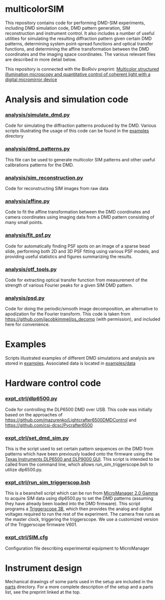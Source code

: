 # multicolorSIM
This repository contains code for performing DMD-SIM experiments, including DMD simulation code, DMD pattern generation, SIM reconstruction and
instrument control. It also includes a number of useful utilities for simulating the resulting diffraction 
pattern given certain DMD patterns, determining system point-spread functions and optical transfer functions, and 
determining the affine transformation between the DMD coordinates and the imaging space coordinates. The various 
relevant files are described in more detail below.
 
This repository is connected with the BioRxiv preprint: [Multicolor structured illumination microscopy and quantitative control of coherent light with a digital micromirror device](https://doi.org/10.1101/2020.07.27.223941 )

# Analysis and simulation code

### [analysis/simulate_dmd.py](analysis/simulate_dmd.py)
Code for simulating the diffraction patterns produced by the DMD. Various 
scripts illustrating the usage of this code can be found in the [examples](examples) directory

### [analysis/dmd_patterns.py](analysis/dmd_patterns.py)
This file can be used to generate multicolor SIM patterns and other useful calibrations
patterns for the DMD.

### [analysis/sim_reconstruction.py](analysis/sim_reconstruction.py)
Code for reconstructing SIM images from raw data

### [analysis/affine.py](analysis/affine.py)
Code to fit the affine transformation between the DMD coordinates and camera coordinates using imaging data from a DMD
pattern consisting of many small points.

### [analysis/fit_psf.py](analysis/fit_psf.py)
Code for automatically finding PSF spots on an image of a sparse bead slide, performing both 2D and 3D PSF fitting using
various PSF models, and providing useful statistics and figures summarizing the results.

### [analysis/otf_tools.py](analysis/otf_tools.py)
Code for extracting optical transfer function from measurement of the strength of various Fourier peaks for a given SIM DMD pattern.
 
### [analysis/psd.py](analysis/psd.py)
Code for doing the periodic/smooth image decomposition, an alternative to apodization for the Fourier transform. This code is taken from https://github.com/jacobkimmel/ps_decomp (with permission), and included here for convenience.

# Examples
Scripts illustrated examples of different DMD simulations and analysis are stored in [examples](examples). Associated 
data is located in [examples/data](examples/data)
  
# Hardware control code

### [expt_ctrl/dlp6500.py](expt_ctrl/dlp6500.py)
Code for controlling the DLP6500 DMD over USB. This code was initially based on the approaches 
of https://github.com/mazurenko/Lightcrafter6500DMDControl and https://github.com/csi-dcsc/Pycrafter6500 

### [expt_ctrl/set_dmd_sim.py](expt_ctrl/set_dmd_sim.py)
This is the script used to set certain pattern sequences on the DMD from patterns which
have been previously loaded onto the firmware using the [Texas Instruments DLP6500 and DLP9000
GUI](https://www.ti.com/tool/DLPC900REF-SW). This script is intended to be called from the command line, which allows run_sim_triggerscope.bsh
to utilize dlp6500.py.

### [expt_ctrl/run_sim_triggerscop.bsh](expt_ctrl/run_sim_triggerscop.bsh)
This is a beanshell script which can be run from [MicroManager 2.0 Gamma](https://micro-manager.org/wiki/Micro-Manager)
to acquire SIM data  using dlp6500.py to set the DMD patterns (assuming they have already been loaded into the 
DMD firmware). This script programs a [Triggerscope 3B](https://arc.austinblanco.com/), which then provides the analog and 
digital voltages required to run the rest of the experiment. The camera free runs as the
master clock, triggering the triggerscope. We use a customized version of the Triggerscope firmware V601.

### [expt_ctrl/SIM.cfg](expt_ctrl/SIM.cfg)
Configuration file describing experimental equipment to MicroManager
  
# Instrument design
Mechanical drawings of some parts used in the setup are included in the 
[parts](parts) directory. For a more complete description of the setup and
a parts list, see the preprint linked at the top.


